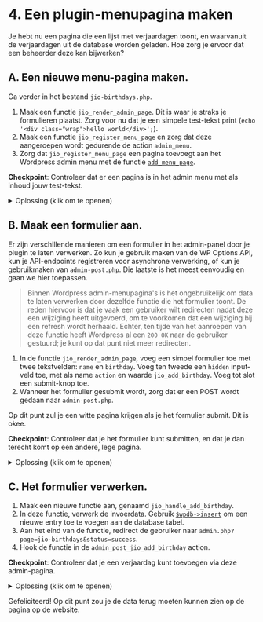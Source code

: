 # 4. Een plugin-menupagina maken

Je hebt nu een pagina die een lijst met verjaardagen toont, en waarvanuit de verjaardagen uit de database worden geladen.
Hoe zorg je ervoor dat een beheerder deze kan bijwerken?

## A. Een nieuwe menu-pagina maken.

Ga verder in het bestand `jio-birthdays.php`.

1. Maak een functie `jio_render_admin_page`. Dit is waar je straks je formulieren plaatst. Zorg voor nu dat je een simpele test-tekst print (`echo '<div class="wrap">hello world</div>';`).
2. Maak een functie `jio_register_menu_page` en zorg dat deze aangeroepen wordt gedurende de action `admin_menu`.
3. Zorg dat `jio_register_menu_page` een pagina toevoegt aan het Wordpress admin menu met de functie [`add_menu_page`](https://developer.wordpress.org/reference/functions/add_menu_page/).

**Checkpoint**: Controleer dat er een pagina is in het admin menu met als inhoud jouw test-tekst.

<details>
<summary>Oplossing (klik om te openen)</summary>

```php
function jio_render_admin_page() {
    echo '<div class="wrap">Hello world!</div>';
}

function jio_register_menu_page() {
  add_menu_page( 'JIO Birthdays', 'JIO Verjaardagen', 'manage_options', 'jio-birthdays', 'jio_render_admin_page');
}
add_action('admin_menu', 'jio_register_menu_page');
```

</details>
    
## B. Maak een formulier aan.

Er zijn verschillende manieren om een formulier in het admin-panel door je plugin te laten verwerken. Zo kun je gebruik maken van de WP Options API, kun je API-endpoints registreren voor asynchrone verwerking, of kun je gebruikmaken van `admin-post.php`. Die laatste is het meest eenvoudig en gaan we hier toepassen.

> Binnen Wordpress admin-menupagina's is het ongebruikelijk om data te laten verwerken door dezelfde functie die het formulier toont. De reden hiervoor is dat je vaak een gebruiker wilt redirecten nadat deze een wijziging heeft uitgevoerd, om te voorkomen dat een wijziging bij een refresh wordt herhaald. Echter, ten tijde van het aanroepen van deze functie heeft Wordpress al een `200 OK` naar de gebruiker gestuurd; je kunt op dat punt niet meer redirecten.

1. In de functie `jio_render_admin_page`, voeg een simpel formulier toe met twee tekstvelden: `name` en `birthday`. Voeg ten tweede een `hidden` input-veld toe, met als name `action` en waarde `jio_add_birthday`. Voeg tot slot een submit-knop toe.
2. Wanneer het formulier gesubmit wordt, zorg dat er een POST wordt gedaan naar `admin-post.php`.

Op dit punt zul je een witte pagina krijgen als je het formulier submit. Dit is okee.

**Checkpoint**: Controleer dat je het formulier kunt submitten, en dat je dan terecht komt op een andere, lege pagina.

<details>
<summary>Oplossing (klik om te openen)</summary>

```php
function jio_render_admin_page() {
    ?>
    <div class="wrap">
    <form action="?page=jio-birthdays" method="POST">
        <input type="hidden" name="action" value="jio_add_birthday" />
        <p>
            <label id="jio-name-label" for="jio-name">Name *</label>
            <input id="jio-name" name="name" aria-labelledby="jio-name-label" />
        </p>

        <p>
            <label id="jio-birthday-label" for="jio-birthday">Birthday *</label>
            <input id="jio-birthday" name="birthday" aria-labelledby="jio-birthday-label" placeholder="yyyy-mm-dd" />
        </p>

        <input name="submit" type="submit" value="Opslaan" />
    </form>
    </div>
    <?php
}

```

</details>

## C. Het formulier verwerken.

1. Maak een nieuwe functie aan, genaamd `jio_handle_add_birthday`.
2. In deze functie, verwerk de invoerdata. Gebruik [`$wpdb->insert`](https://developer.wordpress.org/reference/classes/wpdb/insert/) om een nieuwe entry toe te voegen aan de database tabel.
3. Aan het eind van de functie, redirect de gebruiker naar `admin.php?page=jio-birthdays&status=success`.
4. Hook de functie in de `admin_post_jio_add_birthday` action.

**Checkpoint**: Controleer dat je een verjaardag kunt toevoegen via deze admin-pagina.

<details>
<summary>Oplossing (klik om te openen)</summary>

```php
function jio_handle_add_birthday() {
    global $wpdb;

    $name = $_POST["name"] ?? null;
    $birthday = $_POST["birthday"] ?? null;
    if (!$name || !$birthday) {
        wp_redirect("admin.php?page=jio-birthdays&status=error");
        exit;
    }

    $result = $wpdb->insert("{$wpdb->prefix}jio_birthdays", ["name" => $name, "birthday" => $birthday], ["%s", "%s"]);

    $redirect_page = "admin.php?page=jio-birthdays&status=" . ($result ? "success" : "error");
    wp_redirect($redirect_page);
    exit;
}

add_action('admin_post_jio_add_birthday', 'jio_handle_add_birthday');
```

</details>

Gefeliciteerd! Op dit punt zou je de data terug moeten kunnen zien op de pagina op de website.

